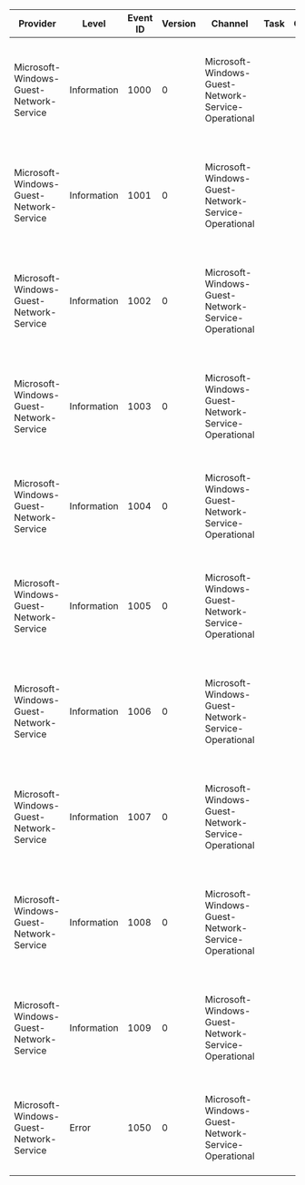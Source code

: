 Provider                                 |  Level        |  Event ID  |  Version  |  Channel                                              |  Task  |  Opcode  |  Keyword  |  Message
-----------------------------------------|---------------|------------|-----------|-------------------------------------------------------|--------|----------|-----------|-----------------------------------------------------------------------------------------------------------------------
Microsoft-Windows-Guest-Network-Service  |  Information  |  1000      |  0        |  Microsoft-Windows-Guest-Network-Service-Operational  |        |          |           |  Received a modify endpoint interface request. Id: '{EndpointId}', Type: '{RequestType}', Settings: '{Settings}'
Microsoft-Windows-Guest-Network-Service  |  Information  |  1001      |  0        |  Microsoft-Windows-Guest-Network-Service-Operational  |        |          |           |  Received a modify endpoint IP address request. Id: '{EndpointId}', Type: '{RequestType}', Settings: '{Settings}'
Microsoft-Windows-Guest-Network-Service  |  Information  |  1002      |  0        |  Microsoft-Windows-Guest-Network-Service-Operational  |        |          |           |  Received a modify endpoint route request. Id: '{EndpointId}', Type: '{RequestType}', Settings: '{Settings}'
Microsoft-Windows-Guest-Network-Service  |  Information  |  1003      |  0        |  Microsoft-Windows-Guest-Network-Service-Operational  |        |          |           |  Received a modify endpoint encryption request. Id: '{EndpointId}', Type: '{RequestType}', Settings: '{Settings}'
Microsoft-Windows-Guest-Network-Service  |  Information  |  1004      |  0        |  Microsoft-Windows-Guest-Network-Service-Operational  |        |          |           |  Received a modify endpoint DNS request. Id: '{EndpointId}', Type: '{RequestType}', Settings: '{Settings}'
Microsoft-Windows-Guest-Network-Service  |  Information  |  1005      |  0        |  Microsoft-Windows-Guest-Network-Service-Operational  |        |          |           |  Received a modify endpoint DNSCache request. Id: '{EndpointId}', Type: '{RequestType}', Settings: '{Settings}'
Microsoft-Windows-Guest-Network-Service  |  Information  |  1006      |  0        |  Microsoft-Windows-Guest-Network-Service-Operational  |        |          |           |  Received a modify endpoint proxy request. Id: '{EndpointId}', Type: '{RequestType}', Settings: '{Settings}'
Microsoft-Windows-Guest-Network-Service  |  Information  |  1007      |  0        |  Microsoft-Windows-Guest-Network-Service-Operational  |        |          |           |  Received a modify endpoint PhysicalAddress request. Id: '{EndpointId}', Type: '{RequestType}', Settings: '{Settings}'
Microsoft-Windows-Guest-Network-Service  |  Information  |  1008      |  0        |  Microsoft-Windows-Guest-Network-Service-Operational  |        |          |           |  Received a modify endpoint neighbor request. Id: '{EndpointId}', Type: '{RequestType}', Settings: '{Settings}'
Microsoft-Windows-Guest-Network-Service  |  Information  |  1009      |  0        |  Microsoft-Windows-Guest-Network-Service-Operational  |        |          |           |  Received a modify endpoint XLAT request. Id: '{EndpointId}', Type: '{RequestType}', Settings: '{Settings}'
Microsoft-Windows-Guest-Network-Service  |  Error        |  1050      |  0        |  Microsoft-Windows-Guest-Network-Service-Operational  |        |          |           |  A request failed with error '{ErrorCode}'. Method: '{Method}', Path: '{Path}', Settings: '{Settings}'